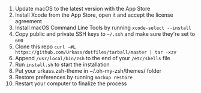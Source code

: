 1. Update macOS to the latest version with the App Store
2. Install Xcode from the App Store, open it and accept the license agreement
3. Install macOS Command Line Tools by running `xcode-select --install`
4. Copy public and private SSH keys to `~/.ssh` and make sure they're set to `600`
5. Clone this repo `curl -#L https://github.com/Urkass/dotfiles/tarball/master | tar -xzv`
6. Append `/usr/local/bin/zsh` to the end of your `/etc/shells` file
7. Run `install.sh` to start the installation
8. Put your urkass.zsh-theme in ~/.oh-my-zsh/themes/ folder
9. Restore preferences by running `mackup restore`
10. Restart your computer to finalize the process
